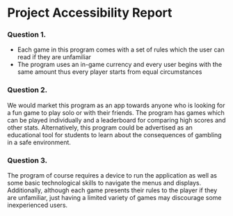 # Project Accessibility Report

### Question 1.

- Each game in this program comes with a set of rules which the user can read if they are unfamiliar
- The program uses an in-game currency and every user begins with the same amount thus every player starts
  from equal circumstances

### Question 2.

We would market this program as an app towards anyone who is looking for a fun game to play solo or with their
friends. The program has games which can be played individually and a leaderboard for comparing high scores
and other stats.
Alternatively, this program could be advertised as an educational tool for students to learn about the
consequences of gambling in a safe environment.

### Question 3.

The program of course requires a device to run the application as well as some basic technological skills
to navigate the menus and displays. Additionally, although each game presents their rules to the player if they
are unfamiliar, just having a limited variety of games may discourage some inexperienced users.
